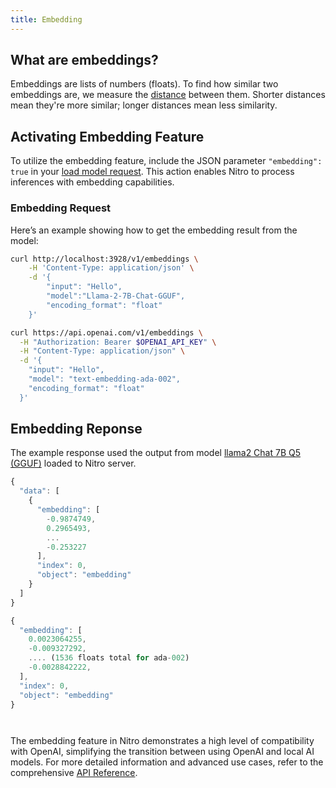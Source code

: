 ```yaml
---
title: Embedding
---
```


## What are embeddings?

Embeddings are lists of numbers (floats). To find how similar two embeddings are, we measure the [distance](https://en.wikipedia.org/wiki/Cosine_similarity) between them. Shorter distances mean they're more similar; longer distances mean less similarity.

## Activating Embedding Feature

To utilize the embedding feature, include the JSON parameter `"embedding": true` in your [load model request](features/load-unload.md). This action enables Nitro to process inferences with embedding capabilities.

### Embedding Request

Here’s an example showing how to get the embedding result from the model:

<div class="code-snippet-left">

```bash title="Nitro" {1}
curl http://localhost:3928/v1/embeddings \
    -H 'Content-Type: application/json' \
    -d '{
        "input": "Hello",
        "model":"Llama-2-7B-Chat-GGUF",
        "encoding_format": "float"
    }'

```

</div>
<div class="code-snippet-right">

```bash title="OpenAI request" {1}
curl https://api.openai.com/v1/embeddings \
  -H "Authorization: Bearer $OPENAI_API_KEY" \
  -H "Content-Type: application/json" \
  -d '{
    "input": "Hello",
    "model": "text-embedding-ada-002",
    "encoding_format": "float"
  }'
```

</div>

## Embedding Reponse

The example response used the output from model [llama2 Chat 7B Q5 (GGUF)](https://huggingface.co/TheBloke/Llama-2-7B-Chat-GGUF/tree/main) loaded to Nitro server.

<div class="code-snippet-left">

```js title="Nitro"
{
  "data": [
    {
      "embedding": [
        -0.9874749,
        0.2965493,
        ...
        -0.253227
      ],
      "index": 0,
      "object": "embedding"
    }
  ]
}
```

</div>

<div class="code-snippet-right">

```js title="OpenAI"
{
  "embedding": [
    0.0023064255,
    -0.009327292,
    .... (1536 floats total for ada-002)
    -0.0028842222,
  ],
  "index": 0,
  "object": "embedding"
}




```

</div>

The embedding feature in Nitro demonstrates a high level of compatibility with OpenAI, simplifying the transition between using OpenAI and local AI models. For more detailed information and advanced use cases, refer to the comprehensive [API Reference](https://nitro.jan.ai/api-reference).
